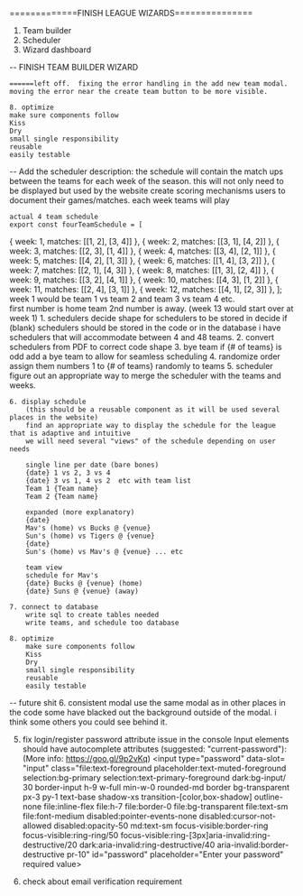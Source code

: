 =============FINISH LEAGUE WIZARDS===============

1. Team builder
2. Scheduler
3. Wizard dashboard

-- FINISH TEAM BUILDER WIZARD

    ======left off.  fixing the error handling in the add new team modal.   moving the error near the create team button to be more visible.

    8. optimize
    make sure components follow
    Kiss
    Dry
    small single responsibility
    reusable
    easily testable

-- Add the scheduler
description: the schedule will contain the match ups between the teams for each week of the season. this will not only need to be displayed but used by the website create scoring mechanisms users to document their games/matches. each week teams will play

    actual 4 team schedule
    export const fourTeamSchedule = [

{ week: 1, matches: [[1, 2], [3, 4]] },
{ week: 2, matches: [[3, 1], [4, 2]] },
{ week: 3, matches: [[2, 3], [1, 4]] },
{ week: 4, matches: [[3, 4], [2, 1]] },
{ week: 5, matches: [[4, 2], [1, 3]] },
{ week: 6, matches: [[1, 4], [3, 2]] },
{ week: 7, matches: [[2, 1], [4, 3]] },
{ week: 8, matches: [[1, 3], [2, 4]] },
{ week: 9, matches: [[3, 2], [4, 1]] },
{ week: 10, matches: [[4, 3], [1, 2]] },
{ week: 11, matches: [[2, 4], [3, 1]] },
{ week: 12, matches: [[4, 1], [2, 3]] },
];
week 1 would be team 1 vs team 2 and team 3 vs team 4 etc.  
first number is home team 2nd number is away. (week 13 would start over at week 1) 1. schedulers
decide shape for schedulers to be stored in
decide if (blank) schedulers should be stored in the code or in the database
i have schedulers that will accommodate between 4 and 48 teams. 2. convert schedulers from PDF to correct code shape 3. bye team
if {# of teams} is odd add a bye team to allow for seamless scheduling 4. randomize order
assign them numbers 1 to {# of teams} randomly to teams 5. scheduler
figure out an appropriate way to merge the scheduler with the teams and weeks.

    6. display schedule
        (this should be a reusable component as it will be used several places in the website)
        find an appropriate way to display the schedule for the league that is adaptive and intuitive
        we will need several "views" of the schedule depending on user needs

        single line per date (bare bones)
        {date} 1 vs 2, 3 vs 4
        {date} 3 vs 1, 4 vs 2  etc with team list
        Team 1 {Team name}
        Team 2 {Team name}

        expanded (more explanatory)
        {date}
        Mav's (home) vs Bucks @ {venue}
        Sun's (home) vs Tigers @ {venue}
        {date}
        Sun's (home) vs Mav's @ {venue} ... etc

        team view
        schedule for Mav's
        {date} Bucks @ {venue} (home)
        {date} Suns @ {venue} (away)

    7. connect to database
        write sql to create tables needed
        write teams, and schedule too database

    8. optimize
        make sure components follow
        Kiss
        Dry
        small single responsibility
        reusable
        easily testable

-- future shit 6. consistent modal
use the same modal as in other places in the code some have blacked out the background outside of the modal. i think some others you could see behind it.

5. fix login/register password attribute issue in the console
   Input elements should have autocomplete attributes (suggested: "current-password"): (More info: https://goo.gl/9p2vKq) <input type=​"password" data-slot=​"input" class=​"file:​text-foreground placeholder:​text-muted-foreground selection:​bg-primary selection:​text-primary-foreground dark:​bg-input/​30 border-input h-9 w-full min-w-0 rounded-md border bg-transparent px-3 py-1 text-base shadow-xs transition-[color,box-shadow]​ outline-none file:​inline-flex file:​h-7 file:​border-0 file:​bg-transparent file:​text-sm file:​font-medium disabled:​pointer-events-none disabled:​cursor-not-allowed disabled:​opacity-50 md:​text-sm focus-visible:​border-ring focus-visible:​ring-ring/​50 focus-visible:​ring-[3px]​ aria-invalid:​ring-destructive/​20 dark:​aria-invalid:​ring-destructive/​40 aria-invalid:​border-destructive pr-10" id=​"password" placeholder=​"Enter your password" required value>​

6. check about email verification requirement
